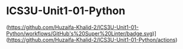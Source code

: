 # ICS3U-Unit1-01-Python

(https://github.com/Huzaifa-Khalid-2/ICS3U-Unit1-01-Python/workflows/GitHub's%20Super%20Linter/badge.svg)](https://github.com/Huzaifa-Khalid-2/ICS3U-Unit1-01-Python/actions)
